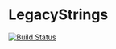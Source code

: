 # LegacyStrings

[![Build Status](https://travis-ci.org/StefanKarpinski/LegacyStrings.jl.svg?branch=master)](https://travis-ci.org/StefanKarpinski/LegacyStrings.jl)
